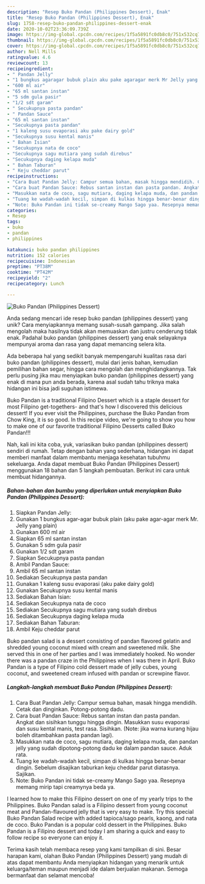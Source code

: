 ```yaml
---
description: "Resep Buko Pandan (Philippines Dessert), Enak"
title: "Resep Buko Pandan (Philippines Dessert), Enak"
slug: 1758-resep-buko-pandan-philippines-dessert-enak
date: 2020-10-02T23:36:09.739Z
image: https://img-global.cpcdn.com/recipes/1f5a5891fc0db8c0/751x532cq70/buko-pandan-philippines-dessert-foto-resep-utama.jpg
thumbnail: https://img-global.cpcdn.com/recipes/1f5a5891fc0db8c0/751x532cq70/buko-pandan-philippines-dessert-foto-resep-utama.jpg
cover: https://img-global.cpcdn.com/recipes/1f5a5891fc0db8c0/751x532cq70/buko-pandan-philippines-dessert-foto-resep-utama.jpg
author: Nell Mills
ratingvalue: 4.6
reviewcount: 13
recipeingredient:
- " Pandan Jelly"
- "1 bungkus agaragar bubuk plain aku pake agaragar merk Mr Jelly yang plain"
- "600 ml air"
- "65 ml santan instan"
- "5 sdm gula pasir"
- "1/2 sdt garam"
- " Secukupnya pasta pandan"
- " Pandan Sauce"
- "65 ml santan instan"
- "Secukupnya pasta pandan"
- "1 kaleng susu evaporasi aku pake dairy gold"
- "Secukupnya susu kental manis"
- " Bahan Isian"
- "Secukupnya nata de coco"
- "Secukupnya sagu mutiara yang sudah direbus"
- "Secukupnya daging kelapa muda"
- " Bahan Taburan"
- " Keju cheddar parut"
recipeinstructions:
- "Cara Buat Pandan Jelly: Campur semua bahan, masak hingga mendidih. Cetak dan dinginkan. Potong-potong dadu."
- "Cara buat Pandan Sauce: Rebus santan instan dan pasta pandan. Angkat dan sisihkan tunggu hingga dingin. Masukkan susu evaporasi dan susu kental manis, test rasa. Sisihkan. (Note: jika warna kurang hijau boleh ditambahkan pasta pandan lagi)."
- "Masukkan nata de coco, sagu mutiara, daging kelapa muda, dan pandan jelly yang sudah dipotong-potong dadu ke dalam pandan sauce. Aduk rata."
- "Tuang ke wadah-wadah kecil, simpan di kulkas hingga benar-benar dingin. Sebelum disajikan taburkan keju cheddar parut diatasnya. Sajikan."
- "Note: Buko Pandan ini tidak se-creamy Mango Sago yaa. Resepnya memang mirip tapi creamynya beda ya."
categories:
- Resep
tags:
- buko
- pandan
- philippines

katakunci: buko pandan philippines 
nutrition: 152 calories
recipecuisine: Indonesian
preptime: "PT38M"
cooktime: "PT42M"
recipeyield: "2"
recipecategory: Lunch

---
```



![Buko Pandan (Philippines Dessert)](https://img-global.cpcdn.com/recipes/1f5a5891fc0db8c0/751x532cq70/buko-pandan-philippines-dessert-foto-resep-utama.jpg)

Anda sedang mencari ide resep buko pandan (philippines dessert) yang unik? Cara menyiapkannya memang susah-susah gampang. Jika salah mengolah maka hasilnya tidak akan memuaskan dan justru cenderung tidak enak. Padahal buko pandan (philippines dessert) yang enak selayaknya mempunyai aroma dan rasa yang dapat memancing selera kita.

Ada beberapa hal yang sedikit banyak mempengaruhi kualitas rasa dari buko pandan (philippines dessert), mulai dari jenis bahan, kemudian pemilihan bahan segar, hingga cara mengolah dan menghidangkannya. Tak perlu pusing jika mau menyiapkan buko pandan (philippines dessert) yang enak di mana pun anda berada, karena asal sudah tahu triknya maka hidangan ini bisa jadi suguhan istimewa.

Buko Pandan is a traditional Filipino Dessert which is a staple dessert for most Filipino get-togethers- and that&#39;s how I discovered this delicious dessert! If you ever visit the Philippines, purchase the Buko Pandan from Chow King, it is so good. In this recipe video, we&#39;re going to show you how to make one of our favorite traditional Filipino Desserts called Buko Pandan!!!


Nah, kali ini kita coba, yuk, variasikan buko pandan (philippines dessert) sendiri di rumah. Tetap dengan bahan yang sederhana, hidangan ini dapat memberi manfaat dalam membantu menjaga kesehatan tubuhmu sekeluarga. Anda dapat membuat Buko Pandan (Philippines Dessert) menggunakan 18 bahan dan 5 langkah pembuatan. Berikut ini cara untuk membuat hidangannya.

<!--inarticleads1-->

##### Bahan-bahan dan bumbu yang diperlukan untuk menyiapkan Buko Pandan (Philippines Dessert):

1. Siapkan  Pandan Jelly:
1. Gunakan 1 bungkus agar-agar bubuk plain (aku pake agar-agar merk Mr. Jelly yang plain)
1. Gunakan 600 ml air
1. Siapkan 65 ml santan instan
1. Gunakan 5 sdm gula pasir
1. Gunakan 1/2 sdt garam
1. Siapkan  Secukupnya pasta pandan
1. Ambil  Pandan Sauce:
1. Ambil 65 ml santan instan
1. Sediakan Secukupnya pasta pandan
1. Gunakan 1 kaleng susu evaporasi (aku pake dairy gold)
1. Gunakan Secukupnya susu kental manis
1. Sediakan  Bahan Isian:
1. Sediakan Secukupnya nata de coco
1. Sediakan Secukupnya sagu mutiara yang sudah direbus
1. Sediakan Secukupnya daging kelapa muda
1. Sediakan  Bahan Taburan:
1. Ambil  Keju cheddar parut


Buko pandan salad is a dessert consisting of pandan flavored gelatin and shredded young coconut mixed with cream and sweetened milk. She served this in one of her parties and I was immediately hooked. No wonder there was a pandan craze in the Philippines when I was there in April. Buko Pandan is a type of Filipino cold dessert made of jelly cubes, young coconut, and sweetened cream infused with pandan or screwpine flavor. 

<!--inarticleads2-->

##### Langkah-langkah membuat Buko Pandan (Philippines Dessert):

1. Cara Buat Pandan Jelly: Campur semua bahan, masak hingga mendidih. Cetak dan dinginkan. Potong-potong dadu.
1. Cara buat Pandan Sauce: Rebus santan instan dan pasta pandan. Angkat dan sisihkan tunggu hingga dingin. Masukkan susu evaporasi dan susu kental manis, test rasa. Sisihkan. (Note: jika warna kurang hijau boleh ditambahkan pasta pandan lagi).
1. Masukkan nata de coco, sagu mutiara, daging kelapa muda, dan pandan jelly yang sudah dipotong-potong dadu ke dalam pandan sauce. Aduk rata.
1. Tuang ke wadah-wadah kecil, simpan di kulkas hingga benar-benar dingin. Sebelum disajikan taburkan keju cheddar parut diatasnya. Sajikan.
1. Note: Buko Pandan ini tidak se-creamy Mango Sago yaa. Resepnya memang mirip tapi creamynya beda ya.


I learned how to make this Filipino dessert on one of my yearly trips to the Philippines. Buko Pandan salad is a Filipino dessert from young coconut meat and Pandan-flavoured jelly that is very easy to make. Try this special Buko Pandan Salad recipe with added tapioca/sago pearls, kaong, and nata de coco. Buko Pandan is a popular cold dessert in the Philippines. Buko Pandan is a Filipino dessert and today I am sharing a quick and easy to follow recipe so everyone can enjoy it. 

Terima kasih telah membaca resep yang kami tampilkan di sini. Besar harapan kami, olahan Buko Pandan (Philippines Dessert) yang mudah di atas dapat membantu Anda menyiapkan hidangan yang menarik untuk keluarga/teman maupun menjadi ide dalam berjualan makanan. Semoga bermanfaat dan selamat mencoba!
